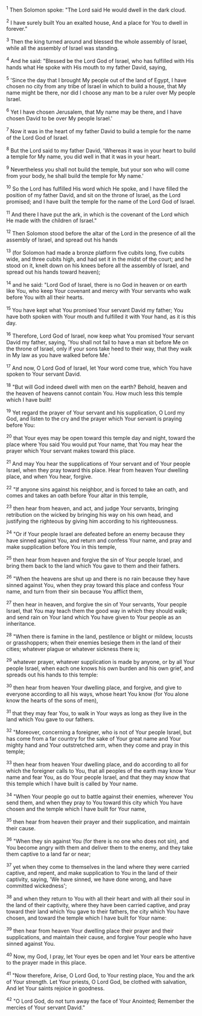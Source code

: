 <sup>1</sup> 
Then Solomon spoke: "The Lord said He would dwell in the dark cloud. 

<sup>2</sup> 
I have surely built You an exalted house, And a place for You to dwell in forever." 

<sup>3</sup> 
Then the king turned around and blessed the whole assembly of Israel, while all the assembly of Israel was standing. 

<sup>4</sup> 
And he said: "Blessed be the Lord God of Israel, who has fulfilled with His hands what He spoke with His mouth to my father David, saying, 

<sup>5</sup> 
'Since the day that I brought My people out of the land of Egypt, I have chosen no city from any tribe of Israel in which to build a house, that My name might be there, nor did I choose any man to be a ruler over My people Israel. 

<sup>6</sup> 
Yet I have chosen Jerusalem, that My name may be there, and I have chosen David to be over My people Israel.' 

<sup>7</sup> 
Now it was in the heart of my father David to build a temple for the name of the Lord God of Israel. 

<sup>8</sup> 
But the Lord said to my father David, 'Whereas it was in your heart to build a temple for My name, you did well in that it was in your heart. 

<sup>9</sup> 
Nevertheless you shall not build the temple, but your son who will come from your body, he shall build the temple for My name.' 

<sup>10</sup> 
So the Lord has fulfilled His word which He spoke, and I have filled the position of my father David, and sit on the throne of Israel, as the Lord promised; and I have built the temple for the name of the Lord God of Israel. 

<sup>11</sup> 
And there I have put the ark, in which is the covenant of the Lord which He made with the children of Israel." 

<sup>12</sup> 
Then Solomon stood before the altar of the Lord in the presence of all the assembly of Israel, and spread out his hands 

<sup>13</sup> 
(for Solomon had made a bronze platform five cubits long, five cubits wide, and three cubits high, and had set it in the midst of the court; and he stood on it, knelt down on his knees before all the assembly of Israel, and spread out his hands toward heaven); 

<sup>14</sup> 
and he said: "Lord God of Israel, there is no God in heaven or on earth like You, who keep Your covenant and mercy with Your servants who walk before You with all their hearts. 

<sup>15</sup> 
You have kept what You promised Your servant David my father; You have both spoken with Your mouth and fulfilled it with Your hand, as it is this day. 

<sup>16</sup> 
Therefore, Lord God of Israel, now keep what You promised Your servant David my father, saying, 'You shall not fail to have a man sit before Me on the throne of Israel, only if your sons take heed to their way, that they walk in My law as you have walked before Me.' 

<sup>17</sup> 
And now, O Lord God of Israel, let Your word come true, which You have spoken to Your servant David. 

<sup>18</sup> 
"But will God indeed dwell with men on the earth? Behold, heaven and the heaven of heavens cannot contain You. How much less this temple which I have built! 

<sup>19</sup> 
Yet regard the prayer of Your servant and his supplication, O Lord my God, and listen to the cry and the prayer which Your servant is praying before You: 

<sup>20</sup> 
that Your eyes may be open toward this temple day and night, toward the place where You said You would put Your name, that You may hear the prayer which Your servant makes toward this place. 

<sup>21</sup> 
And may You hear the supplications of Your servant and of Your people Israel, when they pray toward this place. Hear from heaven Your dwelling place, and when You hear, forgive. 

<sup>22</sup> 
"If anyone sins against his neighbor, and is forced to take an oath, and comes and takes an oath before Your altar in this temple, 

<sup>23</sup> 
then hear from heaven, and act, and judge Your servants, bringing retribution on the wicked by bringing his way on his own head, and justifying the righteous by giving him according to his righteousness. 

<sup>24</sup> 
"Or if Your people Israel are defeated before an enemy because they have sinned against You, and return and confess Your name, and pray and make supplication before You in this temple, 

<sup>25</sup> 
then hear from heaven and forgive the sin of Your people Israel, and bring them back to the land which You gave to them and their fathers. 

<sup>26</sup> 
"When the heavens are shut up and there is no rain because they have sinned against You, when they pray toward this place and confess Your name, and turn from their sin because You afflict them, 

<sup>27</sup> 
then hear in heaven, and forgive the sin of Your servants, Your people Israel, that You may teach them the good way in which they should walk; and send rain on Your land which You have given to Your people as an inheritance. 

<sup>28</sup> 
"When there is famine in the land, pestilence or blight or mildew, locusts or grasshoppers; when their enemies besiege them in the land of their cities; whatever plague or whatever sickness there is; 

<sup>29</sup> 
whatever prayer, whatever supplication is made by anyone, or by all Your people Israel, when each one knows his own burden and his own grief, and spreads out his hands to this temple: 

<sup>30</sup> 
then hear from heaven Your dwelling place, and forgive, and give to everyone according to all his ways, whose heart You know (for You alone know the hearts of the sons of men), 

<sup>31</sup> 
that they may fear You, to walk in Your ways as long as they live in the land which You gave to our fathers. 

<sup>32</sup> 
"Moreover, concerning a foreigner, who is not of Your people Israel, but has come from a far country for the sake of Your great name and Your mighty hand and Your outstretched arm, when they come and pray in this temple; 

<sup>33</sup> 
then hear from heaven Your dwelling place, and do according to all for which the foreigner calls to You, that all peoples of the earth may know Your name and fear You, as do Your people Israel, and that they may know that this temple which I have built is called by Your name. 

<sup>34</sup> 
"When Your people go out to battle against their enemies, wherever You send them, and when they pray to You toward this city which You have chosen and the temple which I have built for Your name, 

<sup>35</sup> 
then hear from heaven their prayer and their supplication, and maintain their cause. 

<sup>36</sup> 
"When they sin against You (for there is no one who does not sin), and You become angry with them and deliver them to the enemy, and they take them captive to a land far or near; 

<sup>37</sup> 
yet when they come to themselves in the land where they were carried captive, and repent, and make supplication to You in the land of their captivity, saying, 'We have sinned, we have done wrong, and have committed wickedness'; 

<sup>38</sup> 
and when they return to You with all their heart and with all their soul in the land of their captivity, where they have been carried captive, and pray toward their land which You gave to their fathers, the city which You have chosen, and toward the temple which I have built for Your name: 

<sup>39</sup> 
then hear from heaven Your dwelling place their prayer and their supplications, and maintain their cause, and forgive Your people who have sinned against You. 

<sup>40</sup> 
Now, my God, I pray, let Your eyes be open and let Your ears be attentive to the prayer made in this place. 

<sup>41</sup> 
"Now therefore, Arise, O Lord God, to Your resting place, You and the ark of Your strength. Let Your priests, O Lord God, be clothed with salvation, And let Your saints rejoice in goodness. 

<sup>42</sup> 
"O Lord God, do not turn away the face of Your Anointed; Remember the mercies of Your servant David."